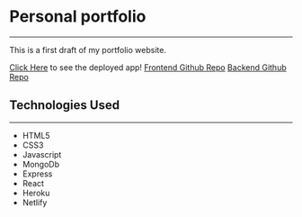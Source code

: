 # Personal portfolio
***
This is a first draft of my portfolio website.

[Click Here](https://stately-malabi-bcb18e.netlify.app) to see the deployed app!
[Frontend Github Repo](https://github.com/Banditolabs/express-react-lab-Frontend)
[Backend Github Repo](https://github.com/Banditolabs/express-react-lab-Backend)

## Technologies Used 
***
- HTML5
- CSS3
- Javascript
- MongoDb
- Express
- React
- Heroku
- Netlify
